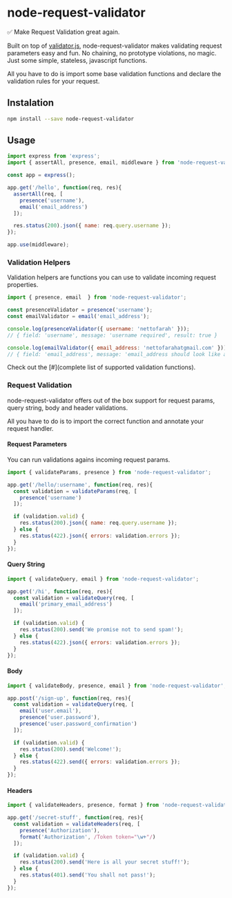 # node-request-validator
:white_check_mark: Make Request Validation great again.

Built on top of [validator.js](https://github.com/chriso/validator.js), node-request-validator makes validating request parameters easy and fun.
No chaining, no prototype violations, no magic. Just some simple, stateless, javascript functions.

All you have to do is import some base validation functions and declare the validation rules for your request.

## Instalation
```bash
npm install --save node-request-validator
```

## Usage

```javascript
import express from 'express';
import { assertAll, presence, email, middleware } from 'node-request-validator';

const app = express();

app.get('/hello', function(req, res){
  assertAll(req, [
    presence('username'),
    email('email_address')
  ]);

  res.status(200).json({ name: req.query.username });
});

app.use(middleware);
```

### Validation Helpers
Validation helpers are functions you can use to validate incoming request properties.

```javascript
import { presence, email  } from 'node-request-validator';

const presenceValidator = presence('username');
const emailValidator = email('email_address');

console.log(presenceValidator({ username: 'nettofarah' }));
// { field: 'username', message: 'username required', result: true }

console.log(emailValidator({ email_address: 'nettofarahatgmail.com' }));
// { field: 'email_address', message: 'email_address should look like an email address', result: false }
```
Check out the [#](complete list of supported validation functions).

### Request Validation
node-request-validator offers out of the box support for request params, query
string, body and header validations.

All you have to do is to import the correct function and annotate your request
handler.

#### Request Parameters

You can run validations agains incoming request params.

```javascript
import { validateParams, presence } from 'node-request-validator';

app.get('/hello/:username', function(req, res){
  const validation = validateParams(req, [
    presence('username')
  ]);

  if (validation.valid) {
    res.status(200).json({ name: req.query.username });
  } else {
    res.status(422).json({ errors: validation.errors });
  }
});
```

#### Query String

```javascript
import { validateQuery, email } from 'node-request-validator';

app.get('/hi', function(req, res){
  const validation = validateQuery(req, [
    email('primary_email_address')
  ]);

  if (validation.valid) {
    res.status(200).send('We promise not to send spam!');
  } else {
    res.status(422).json({ errors: validation.errors });
  }
});
```

#### Body

```javascript
import { validateBody, presence, email } from 'node-request-validator';

app.post('/sign-up', function(req, res){
  const validation = validateQuery(req, [
    email('user.email'),
    presence('user.password'),
    presence('user.password_confirmation')
  ]);

  if (validation.valid) {
    res.status(200).send('Welcome!');
  } else {
    res.status(422).send({ errors: validation.errors });
  }
});
```

#### Headers
```javascript
import { validateHeaders, presence, format } from 'node-request-validator';

app.get('/secret-stuff', function(req, res){
  const validation = validateHeaders(req, [
    presence('Authorization'),
    format('Authorization', /Token token="\w+"/)
  ]);

  if (validation.valid) {
    res.status(200).send('Here is all your secret stuff!');
  } else {
    res.status(401).send('You shall not pass!');
  }
});
```
